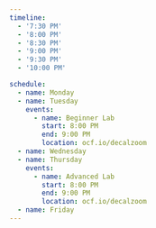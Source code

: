 ```yaml
---
timeline:
  - '7:30 PM'
  - '8:00 PM'
  - '8:30 PM'
  - '9:00 PM'
  - '9:30 PM'
  - '10:00 PM'

schedule:
  - name: Monday
  - name: Tuesday
    events:
      - name: Beginner Lab
        start: 8:00 PM
        end: 9:00 PM
        location: ocf.io/decalzoom
  - name: Wednesday
  - name: Thursday
    events:
      - name: Advanced Lab
        start: 8:00 PM
        end: 9:00 PM
        location: ocf.io/decalzoom
  - name: Friday
---
```

